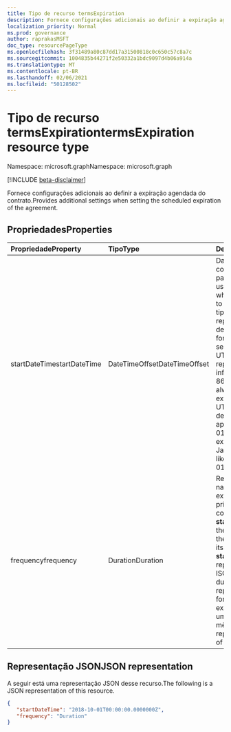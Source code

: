 ```yaml
---
title: Tipo de recurso termsExpiration
description: Fornece configurações adicionais ao definir a expiração agendada do contrato.
localization_priority: Normal
ms.prod: governance
author: raprakasMSFT
doc_type: resourcePageType
ms.openlocfilehash: 3f31489a80c87dd17a31500818c0c650c57c8a7c
ms.sourcegitcommit: 1004835b44271f2e50332a1bdc9097d4b06a914a
ms.translationtype: MT
ms.contentlocale: pt-BR
ms.lasthandoff: 02/06/2021
ms.locfileid: "50128502"
---
```

# <a name="termsexpiration-resource-type"></a><span data-ttu-id="30c8e-103">Tipo de recurso termsExpiration</span><span class="sxs-lookup"><span data-stu-id="30c8e-103">termsExpiration resource type</span></span>

<span data-ttu-id="30c8e-104">Namespace: microsoft.graph</span><span class="sxs-lookup"><span data-stu-id="30c8e-104">Namespace: microsoft.graph</span></span>

[!INCLUDE [beta-disclaimer](../../includes/beta-disclaimer.md)]

<span data-ttu-id="30c8e-105">Fornece configurações adicionais ao definir a expiração agendada do contrato.</span><span class="sxs-lookup"><span data-stu-id="30c8e-105">Provides additional settings when setting the scheduled expiration of the agreement.</span></span>

## <a name="properties"></a><span data-ttu-id="30c8e-106">Propriedades</span><span class="sxs-lookup"><span data-stu-id="30c8e-106">Properties</span></span>

| <span data-ttu-id="30c8e-107">Propriedade</span><span class="sxs-lookup"><span data-stu-id="30c8e-107">Property</span></span>                     | <span data-ttu-id="30c8e-108">Tipo</span><span class="sxs-lookup"><span data-stu-id="30c8e-108">Type</span></span>                      | <span data-ttu-id="30c8e-109">Descrição</span><span class="sxs-lookup"><span data-stu-id="30c8e-109">Description</span></span> |
| :--------------------------- | :------------------------ | :---------- |
| <span data-ttu-id="30c8e-110">startDateTime</span><span class="sxs-lookup"><span data-stu-id="30c8e-110">startDateTime</span></span>|<span data-ttu-id="30c8e-111">DateTimeOffset</span><span class="sxs-lookup"><span data-stu-id="30c8e-111">DateTimeOffset</span></span> | <span data-ttu-id="30c8e-112">DateTime quando o contrato está definido para expirar para todos os usuários.</span><span class="sxs-lookup"><span data-stu-id="30c8e-112">The DateTime when the agreement is set to expire for all users.</span></span> <span data-ttu-id="30c8e-113">O tipo Timestamp representa informações de data e hora usando o formato ISO 8601 e está sempre no horário UTC.</span><span class="sxs-lookup"><span data-stu-id="30c8e-113">The Timestamp type represents date and time information using ISO 8601 format and is always in UTC time.</span></span> <span data-ttu-id="30c8e-114">Por exemplo, meia-noite em UTC no dia 1º de janeiro de 2014 teria esta aparência: '2014-01-01T00:00:00Z'.</span><span class="sxs-lookup"><span data-stu-id="30c8e-114">For example, midnight UTC on Jan 1, 2014 would look like this: '2014-01-01T00:00:00Z'.</span></span>|
| <span data-ttu-id="30c8e-115">frequency</span><span class="sxs-lookup"><span data-stu-id="30c8e-115">frequency</span></span>| <span data-ttu-id="30c8e-116">Duration</span><span class="sxs-lookup"><span data-stu-id="30c8e-116">Duration</span></span> | <span data-ttu-id="30c8e-117">Representa a frequência na qual os termos expiram, após sua primeira expiração, conforme definido em **startDateTime**.</span><span class="sxs-lookup"><span data-stu-id="30c8e-117">Represents the frequency at which the terms will expire, after its first expiration as set in **startDateTime**.</span></span> <span data-ttu-id="30c8e-118">O valor é representado no formato ISO 8601 por durações.</span><span class="sxs-lookup"><span data-stu-id="30c8e-118">The value is represented in ISO 8601 format for durations.</span></span> <span data-ttu-id="30c8e-119">Por exemplo, `PT1M` representa um período de tempo de 1 mês.</span><span class="sxs-lookup"><span data-stu-id="30c8e-119">For example, `PT1M` represents a time period of 1 month.</span></span>|

## <a name="json-representation"></a><span data-ttu-id="30c8e-120">Representação JSON</span><span class="sxs-lookup"><span data-stu-id="30c8e-120">JSON representation</span></span>

<span data-ttu-id="30c8e-121">A seguir está uma representação JSON desse recurso.</span><span class="sxs-lookup"><span data-stu-id="30c8e-121">The following is a JSON representation of this resource.</span></span>

<!-- {
  "blockType": "resource",
  "optionalProperties": [

  ],
  "@odata.type": "microsoft.graph.termsExpiration",
}-->

```json
{
   "startDateTime": "2018-10-01T00:00:00.0000000Z",
   "frequency": "Duration"
}
```

<!-- uuid: 8fcb5dbc-d5aa-4681-8e31-b001d5168d79
2015-10-25 14:57:30 UTC -->
<!--
{
  "type": "#page.annotation",
  "description": "termsExpiration complex type",
  "keywords": "",
  "section": "documentation",
  "tocPath": "",
  "suppressions": []
}
-->


